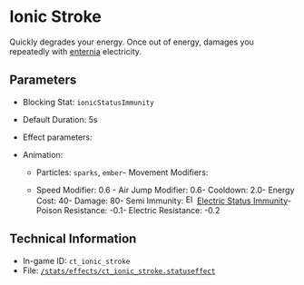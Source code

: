 # Ionic Stroke

Quickly degrades your energy. Once out of energy, damages you repeatedly with [enternia](https://ceterai.github.io/MyEnternia/Wiki/Tags/Enternia) electricity.

## Parameters

- Blocking Stat: `ionicStatusImmunity`
- Default Duration: 5s
- Effect parameters: 

- Animation: 

  - Particles: `sparks`, `ember`- Movement Modifiers: 

  - Speed Modifier: 0.6  - Air Jump Modifier: 0.6- Cooldown: 2.0- Energy Cost: 40- Damage: 80- Semi Immunity: <img src="https://starbounder.org/mediawiki/images/4/42/Status_Electric_Resistance.png" alt="Electric Status Immunity icon" loading="lazy" height=16px width=16px /> [Electric Status Immunity](https://starbounder.org/Electric_Resistance)- Poison Resistance: -0.1- Electric Resistance: -0.2

## Technical Information

- In-game ID: `ct_ionic_stroke`
- File: [`/stats/effects/ct_ionic_stroke.statuseffect`](https://github.com/Ceterai/Enternia/blob/main/stats/effects/ct_ionic_stroke.statuseffect)
